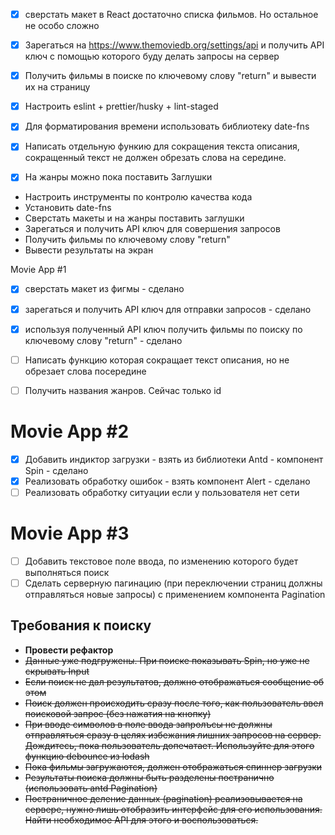 - [x] сверстать макет в React
      достаточно списка фильмов. Но остальное не особо сложно
- [x] Зарегаться на https://www.themoviedb.org/settings/api и получить API ключ с помощью которого буду делать запросы на сервер
- [x] Получить фильмы в поиске по ключевому слову "return" и вывести их на страницу

- [x] Настроить eslint + prettier/husky + lint-staged
- [x] Для форматирования времени использовать библиотеку date-fns
- [x] Написать отдельную функию для сокращения текста описания, сокращенный текст не должен обрезать слова на середине.
- [x] На жанры можно пока поставить Заглушки

- Настроить инструменты по контролю качества кода
- Установить date-fns
- Сверстать макеты и на жанры поставить заглушки
- Зарегаться и получить API ключ для совершения запросов
- Получить фильмы по ключевому слову "return"
- Вывести результаты на экран

Movie App #1

- [x] сверстать макет из фигмы - сделано
- [x] зарегаться и получить API ключ для отправки запросов - сделано
- [x] используя полученный API ключ получить фильмы по поиску по ключевому слову "return" - сделано

- [ ] Написать функцию которая сокращает текст описания, но не обрезает слова посередине
- [ ] Получить названия жанров. Сейчас только id

# Movie App #2

- [x] Добавить индиктор загрузки - взять из библиотеки Antd - компонент Spin - сделано
- [x] Реализовать обработку ошибок - взять компонент Alert - сделано
- [ ] Реализовать обработку ситуации если у пользователя нет сети

# Movie App #3

- [ ] Добавить текстовое поле ввода, по изменению которого будет выполняться поиск
- [ ] Сделать серверную пагинацию (при переключении страниц должны отправляться новые запросы) с применением компонента Pagination

## Требования к поиску

- **Провести рефактор**
- ~~Данные уже подгружены. При поиске показывать Spin, но уже не скрывать Input~~
- ~~Если поиск не дал результатов, должно отображаться сообщение об этом~~
- ~~Поиск должен происходить сразу после того, как пользователь ввел поисковой запрос (без нажатия на кнопку)~~
- ~~При вводе символов в поле ввода запролъсы не должны отправляться сразу в целях избежания лишних запросов на сервер. Дождитесь, пока пользователь допечатает. Используйте для этого функцию debounce из lodash~~
- ~~Пока фильмы загружаются, должен отображаться спиннер загрузки~~
- ~~Результаты поиска должны быть разделены постранично (использовать antd Pagination)~~
- ~~Постраничное деление данных (pagination) реализовывается на сервере, нужно лишь отобразить интерфейс для его использования. Найти необходимое API для этого и воспользоваться.~~
